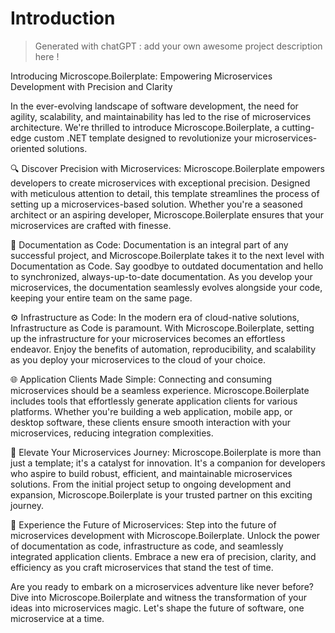 # Introduction

> Generated with chatGPT : add your own awesome project description here !

Introducing Microscope.Boilerplate: Empowering Microservices Development with Precision and Clarity

In the ever-evolving landscape of software development, the need for agility, scalability, and maintainability has led to the rise of microservices architecture. We're thrilled to introduce Microscope.Boilerplate, a cutting-edge custom .NET template designed to revolutionize your microservices-oriented solutions.

🔍 Discover Precision with Microservices:
Microscope.Boilerplate empowers developers to create microservices with exceptional precision. Designed with meticulous attention to detail, this template streamlines the process of setting up a microservices-based solution. Whether you're a seasoned architect or an aspiring developer, Microscope.Boilerplate ensures that your microservices are crafted with finesse.

📘 Documentation as Code:
Documentation is an integral part of any successful project, and Microscope.Boilerplate takes it to the next level with Documentation as Code. Say goodbye to outdated documentation and hello to synchronized, always-up-to-date documentation. As you develop your microservices, the documentation seamlessly evolves alongside your code, keeping your entire team on the same page.

⚙️ Infrastructure as Code:
In the modern era of cloud-native solutions, Infrastructure as Code is paramount. With Microscope.Boilerplate, setting up the infrastructure for your microservices becomes an effortless endeavor. Enjoy the benefits of automation, reproducibility, and scalability as you deploy your microservices to the cloud of your choice.

🌐 Application Clients Made Simple:
Connecting and consuming microservices should be a seamless experience. Microscope.Boilerplate includes tools that effortlessly generate application clients for various platforms. Whether you're building a web application, mobile app, or desktop software, these clients ensure smooth interaction with your microservices, reducing integration complexities.

🚀 Elevate Your Microservices Journey:
Microscope.Boilerplate is more than just a template; it's a catalyst for innovation. It's a companion for developers who aspire to build robust, efficient, and maintainable microservices solutions. From the initial project setup to ongoing development and expansion, Microscope.Boilerplate is your trusted partner on this exciting journey.

🎉 Experience the Future of Microservices:
Step into the future of microservices development with Microscope.Boilerplate. Unlock the power of documentation as code, infrastructure as code, and seamlessly integrated application clients. Embrace a new era of precision, clarity, and efficiency as you craft microservices that stand the test of time.

Are you ready to embark on a microservices adventure like never before? Dive into Microscope.Boilerplate and witness the transformation of your ideas into microservices magic. Let's shape the future of software, one microservice at a time.
